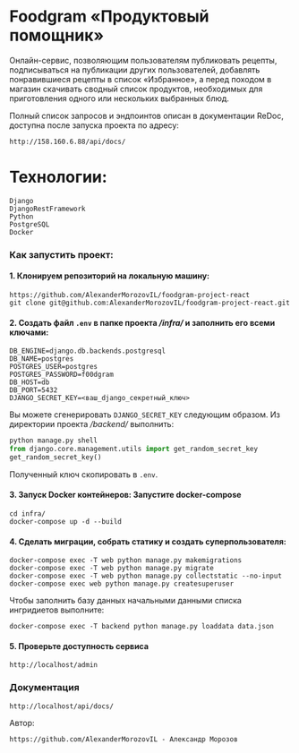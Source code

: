 # Foodgram «Продуктовый помощник»

Онлайн-сервис, позволяющим пользователям публиковать рецепты, подписываться на публикации других пользователей, добавлять понравившиеся рецепты в список «Избранное», а перед походом в магазин скачивать сводный список продуктов, необходимых для приготовления одного или нескольких выбранных блюд.

Полный список запросов и эндпоинтов описан в документации ReDoc, доступна после запуска проекта по адресу:

```
http://158.160.6.88/api/docs/
```

# Технологии:
    Django
    DjangoRestFramework
    Python
    PostgreSQL
    Docker

### Как запустить проект:

#### 1. Клонируем репозиторий на локальную машину:
```
https://github.com/AlexanderMorozovIL/foodgram-project-react
git clone git@github.com:AlexanderMorozovIL/foodgram-project-react.git
```

#### 2. Создать файл ```.env``` в папке проекта _/infra/_ и заполнить его всеми ключами:
```
DB_ENGINE=django.db.backends.postgresql
DB_NAME=postgres
POSTGRES_USER=postgres
POSTGRES_PASSWORD=f00dgram
DB_HOST=db
DB_PORT=5432
DJANGO_SECRET_KEY=<ваш_django_секретный_ключ>
```
Вы можете сгенерировать ```DJANGO_SECRET_KEY``` следующим образом.
Из директории проекта _/backend/_ выполнить:
```python
python manage.py shell
from django.core.management.utils import get_random_secret_key
get_random_secret_key()
```
Полученный ключ скопировать в ```.env```.

#### 3. Запуск Docker контейнеров: Запустите docker-compose
```
cd infra/
docker-compose up -d --build
```

#### 4. Сделать миграции, собрать статику и создать суперпользователя:
```
docker-compose exec -T web python manage.py makemigrations
docker-compose exec -T web python manage.py migrate
docker-compose exec -T web python manage.py collectstatic --no-input
docker-compose exec web python manage.py createsuperuser
```

Чтобы заполнить базу данных начальными данными списка ингридиетов выполните:
```
docker-compose exec -T backend python manage.py loaddata data.json
```

#### 5. Проверьте доступность сервиса
```
http://localhost/admin
```

### Документация
```
http://localhost/api/docs/
```


Автор:
```
https://github.com/AlexanderMorozovIL - Александр Морозов
```
